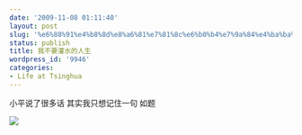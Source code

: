 ```yaml
---
date: '2009-11-08 01:11:40'
layout: post
slug: '%e6%88%91%e4%b8%8d%e8%a6%81%e7%81%8c%e6%b0%b4%e7%9a%84%e4%ba%ba%e7%94%9f-2'
status: publish
title: 我不要灌水的人生
wordpress_id: '9946'
categories:
- Life at Tsinghua
---
```


小平说了很多话
其实我只想记住一句
如题

[![](http://edwardtoday.yo2.cn/wp-content/uploads/189/18913/2009/10/img00010-20091021-1615.jpg)](http://edwardtoday.yo2.cn/wp-content/uploads/189/18913/2009/10/img00010-20091021-1615.jpg)
